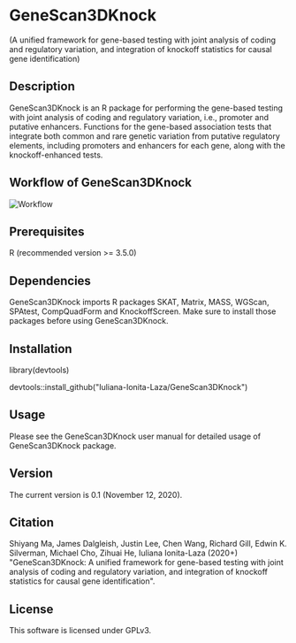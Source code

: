 # GeneScan3DKnock 
(A unified framework for gene-based testing with joint analysis of coding and regulatory variation, and integration of knockoff statistics for causal gene identification)

## Description
GeneScan3DKnock is an R package for performing the gene-based testing with joint analysis of coding and regulatory variation, i.e., promoter and putative enhancers. Functions for the gene-based association tests that integrate both common and rare genetic variation from putative regulatory elements, including promoters and enhancers for each gene, along with the knockoff-enhanced tests.

## Workflow of GeneScan3DKnock 
![Workflow](https://user-images.githubusercontent.com/57265092/99107266-8c690a80-25b3-11eb-8fe1-ceb388bffa38.jpg)

## Prerequisites
R (recommended version >= 3.5.0)

## Dependencies
GeneScan3DKnock imports R packages SKAT, Matrix, MASS, WGScan, SPAtest, CompQuadForm and KnockoffScreen. Make sure to install those packages before using GeneScan3DKnock.

## Installation
library(devtools) 

devtools::install_github("Iuliana-Ionita-Laza/GeneScan3DKnock")

## Usage
Please see the GeneScan3DKnock user manual for detailed usage of GeneScan3DKnock package.

## Version
The current version is 0.1 (November 12, 2020).

## Citation

Shiyang Ma, James Dalgleish, Justin Lee, Chen Wang, Richard Gill, Edwin K. Silverman, Michael Cho, Zihuai He, Iuliana Ionita-Laza (2020+) "GeneScan3DKnock: A unified framework for
gene-based testing with joint analysis of coding and regulatory variation, and integration of knockoff statistics for causal gene identification". 

## License
This software is licensed under GPLv3.

